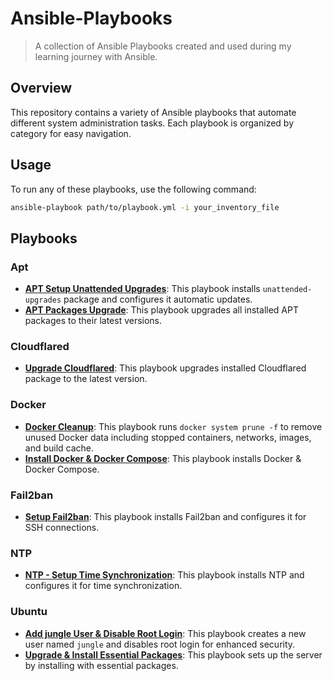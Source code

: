 # Ansible-Playbooks

> A collection of Ansible Playbooks created and used during my learning journey with Ansible.

## Overview

This repository contains a variety of Ansible playbooks that automate different system administration tasks. Each playbook is organized by category for easy navigation.

## Usage

To run any of these playbooks, use the following command:

```bash
ansible-playbook path/to/playbook.yml -i your_inventory_file
```

## Playbooks

### Apt

- **[APT Setup Unattended Upgrades](apt/setup-unattended-upgrades.yml)**: This playbook installs `unattended-upgrades` package and configures it automatic updates.
- **[APT Packages Upgrade](apt/upgrade.yml)**: This playbook upgrades all installed APT packages to their latest versions.

### Cloudflared

- **[Upgrade Cloudflared](cloudflared/upgrade.yml)**: This playbook upgrades installed Cloudflared package to the latest version.

### Docker

- **[Docker Cleanup](docker/docker_cleanup.yml)**: This playbook runs `docker system prune -f` to remove unused Docker data including stopped containers, networks, images, and build cache.
- **[Install Docker & Docker Compose](docker/docker_setup.yml)**: This playbook installs Docker & Docker Compose.

### Fail2ban

- **[Setup Fail2ban](fail2ban/setup_fail2ban.yml)**: This playbook installs Fail2ban and configures it for SSH connections.

### NTP

- **[NTP - Setup Time Synchronization](ntp/setup-time-synchronization.yml)**: This playbook installs NTP and configures it for time synchronization.

### Ubuntu

- **[Add jungle User & Disable Root Login](ubuntu/jungle.yml)**: This playbook creates a new user named `jungle` and disables root login for enhanced security.
- **[Upgrade & Install Essential Packages](ubuntu/basic_system_provision.yml)**: This playbook sets up the server by installing with essential packages.
